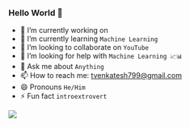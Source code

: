 ### Hello World  👋


- 🔭 I’m currently working on     
- 🌱 I’m currently learning  ``` Machine Learning ```
- 👯 I’m looking to collaborate on ``` YouTube ```
- 🤔 I’m looking for help with ```Machine Learning 📈📊```
- 💬 Ask me about ```Anything```
- 📫 How to reach me: tvenkatesh799@gmail.com
- 😄 Pronouns ```He/Him```
- ⚡ Fun fact ```introextrovert ```
<img src = "https://github-readme-stats.vercel.app/api?username=venkatesh799&&show_icons=true&title_color=#FF5733&icon_color=bb2acf&text_color=#EE5D0B&bg_color=EE5D0B" >
